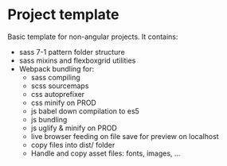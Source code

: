 # Project template

Basic template for non-angular projects. It contains:

  - sass 7-1 pattern folder structure
  - sass mixins and flexboxgrid utilities
  - Webpack bundling for:
    - sass compiling
    - scss sourcemaps
    - css autoprefixer
    - css minify on PROD
    - js babel down compilation to es5
    - js bundling
    - js uglify & minify on PROD
    - live browser feeding on file save for preview on localhost
    - copy files into dist/ folder
    - Handle and copy asset files: fonts, images, ... 